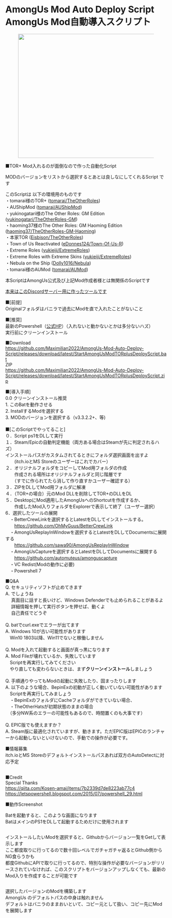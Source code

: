 # AmongUs Mod Auto Deploy Script <br> AmongUs Mod自動導入スクリプト
<!-- wp:image {"id":410,"width":519,"height":386,"sizeSlug":"full","linkDestination":"none"} -->
<figure class="wp-block-image size-full is-resized"><img src="https://blog.kit-a.net/wp-content/uploads/2022/01/SnapCrab_Among-Us-Mod-Auto-Deploy-Tool_2022-1-22_21-30-48_No-00.png" alt="" class="wp-image-410" width="519" height="386"/></figure>
<!-- /wp:image -->

<!-- wp:paragraph -->
<p>■TOR+ Mod入れるのが面倒なので作った自動化Script</p>
<!-- /wp:paragraph -->

<!-- wp:paragraph -->
<p>MODのバージョンをリストから選択するとあとは良しなにしてくれるScript です</p>
<!-- /wp:paragraph -->

<!-- wp:paragraph -->
<p>このScriptは 以下の環境用のものです<br>・tomarai様のTOR+ (<a rel="noreferrer noopener" href="https://github.com/tomarai/TheOtherRoles" target="_blank">tomarai/TheOtherRoles</a>)<br>・AUShipMod (<a rel="noreferrer noopener" href="https://github.com/tomarai/AUShipMod" target="_blank">tomarai/AUShipMod</a>)<br>・yukinogatari様のThe Other Roles: GM Edition (<a href="https://github.com/yukinogatari/TheOtherRoles-GM">yukinogatari/TheOtherRoles-GM</a>)<br>・haoming37様のThe Other Roles: GM Haoming Edition (<a href="https://github.com/haoming37/TheOtherRoles-GM-Haoming">haoming37/TheOtherRoles-GM-Haoming</a>)<br>・本家TOR (<a rel="noreferrer noopener" href="https://github.com/Eisbison/TheOtherRoles" target="_blank">Eisbison/TheOtherRoles</a>)<br>・Town of Us Reactivated (<a rel="noreferrer noopener" href="https://github.com/eDonnes124/Town-Of-Us-R" target="_blank">eDonnes124/Town-Of-Us-R</a>)<br>・Extreme Roles (<a rel="noreferrer noopener" href="https://github.com/yukieiji/ExtremeRoles" target="_blank">yukieiji/ExtremeRoles</a>)<br>・Extreme Roles with Extreme Skins (<a rel="noreferrer noopener" href="https://github.com/yukieiji/ExtremeRoles" target="_blank">yukieiji/ExtremeRoles</a>)<br>・Nebula on the Ship (<a rel="noreferrer noopener" href="https://github.com/Dolly1016/Nebula" target="_blank">Dolly1016/Nebula</a>)<br>・tomarai様のAUMod (<a rel="noreferrer noopener" href="https://github.com/tomarai/AUMod" target="_blank">tomarai/AUMod</a>)</p>

<!-- /wp:paragraph -->

<!-- wp:paragraph -->
<p>本ScriptはAmongUs公式及び上記Mod作成者様とは無関係のScriptです</p>
<p><a href="https://disboard.org/ja/server/906600951924793444" target="_blank" rel="noreferrer noopener">本来はこのDiscordサーバー用に作ったツールです</a></p>
<!-- /wp:paragraph -->


<!-- wp:paragraph -->
<p>■[前提]<br>Originalフォルダはバニラで過去にModを直で入れたことがないこと </p>
<!-- /wp:paragraph -->

<!-- wp:paragraph -->
<p>■[推奨]<br>最新のPowershell（<a rel="noreferrer noopener" href="https://github.com/PowerShell/PowerShell/releases/tag/v7.2.2" target="_blank">公式HP</a>）（入れないと動かないとかは多分ないハズ）<br>実行前にクリーンインストール</p>
<!-- /wp:paragraph -->

<p>■Download<br>
<a href="https://github.com/Maximilian2022/AmongUs-Mod-Auto-Deploy-Script/releases/download/latest/StartAmongUsModTORplusDeployScript.bat" target="_blank" rel="noreferrer noopener">https://github.com/Maximilian2022/AmongUs-Mod-Auto-Deploy-Script/releases/download/latest/StartAmongUsModTORplusDeployScript.bat</a>
<br>ZIP<br>
<a href="https://github.com/Maximilian2022/AmongUs-Mod-Auto-Deploy-Script/releases/download/latest/StartAmongUsModTORplusDeployScript.zip" target="_blank" rel="noreferrer noopener">https://github.com/Maximilian2022/AmongUs-Mod-Auto-Deploy-Script/releases/download/latest/StartAmongUsModTORplusDeployScript.zip</a>
</p>
<!-- wp:paragraph -->
<p>■[導入手順] <br>0.0 クリーンインストール推奨 <br>1. このBatを動作させる <br>2. InstallするModを選択する<br>3. MODのバージョンを選択する（v3.3.2.2+、等) <br><br>■[このScriptでやってること] <br>０．Script ps1をDLして実行<br>１．Steam/Epicの自動判定機能（両方ある場合はSteamが先に判定されるハズ）<br>       インストールパスがカスタムされてるときにフォルダ選択画面を出すよ <br>　　(itch.ioとMS Storeのユーザーはこれでカバー）<br>２．オリジナルフォルダをコピーしてMod用フォルダの作成<br>　　作成される場所はオリジナルフォルダと同じ階層です<br>　　（すでに作られてたら消して作り直すかユーザー確認する） <br>３．ZIPをDLしてMod用フォルダに解凍 <br>４．（TOR+の場合）元のMod DLLを削除してTOR+のDLLをDL <br>５．DesktopにMod適用したAmongUsへのShortcutを作成するか、<br>　　作成したMod入りフォルダをExplorerで表示して終了（ユーザー選択）<br>6．選択したツールの展開<br>　・BetterCrewLinkを選択するとLatestをDLしてインストールする。<br>　　<a rel="noreferrer noopener" href="https://github.com/OhMyGuus/BetterCrewLink" target="_blank">https://github.com/OhMyGuus/BetterCrewLink</a><br>　・AmongUsReplayInWindowを選択するとLatestをDLしてDocumentsに展開する<br>　　<a rel="noreferrer noopener" href="https://github.com/sawa90/AmongUsReplayInWindow" target="_blank">https://github.com/sawa90/AmongUsReplayInWindow</a><br>　・AmongUsCaptureを選択するとLatestをDLしてDocumentsに展開する<br>　　<a href="https://github.com/automuteus/amonguscapture" target="_blank" rel="noreferrer noopener">https://github.com/automuteus/amonguscapture</a><br>　・VC Redist(Modの動作に必要)<br>　・Powershell 7</p>
<!-- /wp:paragraph -->


<!-- wp:paragraph -->
<p>■Q&amp;A <br>Q. セキュリティソフトが止めてきます<br>A. でしょうね<br>　 真面目に話すと長いけど、Windows Defenderでも止められることがあるよ<br>　 詳細情報を押して実行ボタンを押せば、動くよ<br>　 自己責任でどうぞ<br><br>Q. batでcurl.exeでエラーが出てます<br>A. Windows 10が古い可能性があります<br>　Win10 1803以降、Win11でないと稼働しません<br><br>Q. Modを入れて起動すると画面が真っ黒になります <br>A. Mod Fileが壊れているか、失敗しています<br>　Scriptを再実行してみてください<br>　やり直しても変わらないときは、まず<strong>クリーンインストール</strong>しましょう<br><br>Q. 手順通りやってもModの起動に失敗したり、固まったりします <br>A. 以下のような場合、BepinExの初動が正しく動いていない可能性があります<br>　Scriptを再実行してみましょう<br>　・BepinExのフォルダにCacheフォルダができていない場合、<br>　・TheOtherHatsが初期状態のままの場合<br>　（多分NW系のエラーの可能性もあるので、時間置くのも大事です）<br><br>Q. EPIC版でも使えますか？<br>A. Steam版に最適化されていますが、動きます。ただEPIC版はEPICのランチャーから起動しないといけないので、手動での操作が必要です。　　</p>
<!-- /wp:paragraph -->

<!-- wp:paragraph -->
<p></p>
<!-- /wp:paragraph -->

<!-- wp:paragraph -->
<p>■情報募集<br>itch.ioとMS Storeのデフォルトインストールパスあれば双方のAutoDetectに対応予定</p>
<!-- /wp:paragraph -->

<!-- wp:paragraph -->
<p><br>■Credit<br>Special Thanks <br><a href="https://qiita.com/Kosen-amai/items/7b2339d7de8223ab77c4" target="_blank" rel="noreferrer noopener">https://qiita.com/Kosen-amai/items/7b2339d7de8223ab77c4</a><br><a href="https://letspowershell.blogspot.com/2015/07/powershell_29.html" target="_blank" rel="noreferrer noopener">https://letspowershell.blogspot.com/2015/07/powershell_29.html</a></p>
<!-- /wp:paragraph -->

<!-- wp:paragraph -->
<p></p>
<!-- /wp:paragraph -->

<!-- wp:paragraph -->

<!-- /wp:paragraph -->

<!-- wp:paragraph -->
<p>■動作Screenshot</p>
<!-- /wp:paragraph -->

<!-- wp:paragraph -->
<p>Batを起動すると、このような画面になります<br>BatはメインのPS1をDLして起動するためだけに使用されます</p>
<!-- /wp:paragraph -->

<!-- wp:image {"id":413,"sizeSlug":"large","linkDestination":"none"} -->
<figure class="wp-block-image size-large"><img src="https://blog.kit-a.net/wp-content/uploads/2022/01/image-1024x329.png" alt="" class="wp-image-413"/></figure>
<!-- /wp:image -->

<!-- wp:paragraph -->
<p>インストールしたいModを選択すると、Githubからバージョン一覧をGetして表示します<br>ここ都度取りに行ってるので数十回レベルでガチャガチャ返るとGithub側からNG食らうかも<br>都度GithubにAPIで取りに行ってるので、特別な操作が必要なバージョンがリリースされていなければ、このスクリプトをバージョンアップしなくても、最新のMod入りを作成することが可能です</p>
<!-- /wp:paragraph -->

<!-- wp:image {"id":415,"sizeSlug":"large","linkDestination":"none"} -->
<figure class="wp-block-image size-large"><img src="https://blog.kit-a.net/wp-content/uploads/2022/01/image-1-1024x327.png" alt="" class="wp-image-415"/></figure>
<!-- /wp:image -->

<!-- wp:paragraph -->
<p>選択したバージョンのModを構築します<br>AmongUs のデフォルトパスの中身は触れません<br>デフォルトはバニラのままおいといて、コピー元として扱い、コピー先にModを展開します</p>
<!-- /wp:paragraph -->

<!-- wp:image {"id":416,"sizeSlug":"large","linkDestination":"none"} -->
<figure class="wp-block-image size-large"><img src="https://blog.kit-a.net/wp-content/uploads/2022/01/image-2-1024x398.png" alt="" class="wp-image-416"/></figure>
<!-- /wp:image -->
